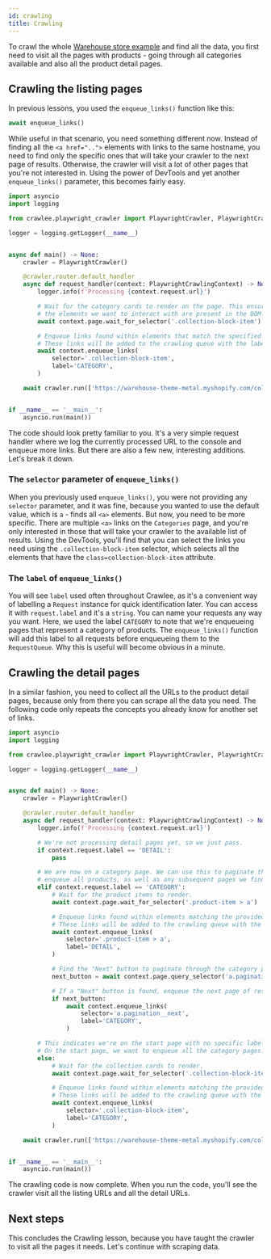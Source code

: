 ```yaml
---
id: crawling
title: Crawling
---
```


To crawl the whole [Warehouse store example](https://warehouse-theme-metal.myshopify.com/collections) and find all the data, you first need to visit all the pages with products - going through all categories available and also all the product detail pages.

## Crawling the listing pages

In previous lessons, you used the `enqueue_links()` function like this:

```python
await enqueue_links()
```

While useful in that scenario, you need something different now. Instead of finding all the `<a href="..">` elements with links to the same hostname, you need to find only the specific ones that will take your crawler to the next page of results. Otherwise, the crawler will visit a lot of other pages that you're not interested in. Using the power of DevTools and yet another `enqueue_links()` parameter, this becomes fairly easy.

```python
import asyncio
import logging

from crawlee.playwright_crawler import PlaywrightCrawler, PlaywrightCrawlingContext

logger = logging.getLogger(__name__)


async def main() -> None:
    crawler = PlaywrightCrawler()

    @crawler.router.default_handler
    async def request_handler(context: PlaywrightCrawlingContext) -> None:
        logger.info(f'Processing {context.request.url}')

        # Wait for the category cards to render on the page. This ensures that
        # the elements we want to interact with are present in the DOM.
        await context.page.wait_for_selector('.collection-block-item')

        # Enqueue links found within elements that match the specified selector.
        # These links will be added to the crawling queue with the label CATEGORY.
        await context.enqueue_links(
            selector='.collection-block-item',
            label='CATEGORY',
        )

    await crawler.run(['https://warehouse-theme-metal.myshopify.com/collections'])


if __name__ == '__main__':
    asyncio.run(main())
```

The code should look pretty familiar to you. It's a very simple request handler where we log the currently processed URL to the console and enqueue more links. But there are also a few new, interesting additions. Let's break it down.

### The `selector` parameter of `enqueue_links()`

When you previously used `enqueue_links()`, you were not providing any `selector` parameter, and it was fine, because you wanted to use the default value, which is `a` - finds all `<a>` elements. But now, you need to be more specific. There are multiple `<a>` links on the `Categories` page, and you're only interested in those that will take your crawler to the available list of results. Using the DevTools, you'll find that you can select the links you need using the `.collection-block-item` selector, which selects all the elements that have the `class=collection-block-item` attribute.

### The `label` of `enqueue_links()`

You will see `label` used often throughout Crawlee, as it's a convenient way of labelling a `Request` instance for quick identification later. You can access it with `request.label` and it's a `string`. You can name your requests any way you want. Here, we used the label `CATEGORY` to note that we're enqueueing pages that represent a category of products. The `enqueue_links()` function will add this label to all requests before enqueueing them to the `RequestQueue`. Why this is useful will become obvious in a minute.

## Crawling the detail pages

In a similar fashion, you need to collect all the URLs to the product detail pages, because only from there you can scrape all the data you need. The following code only repeats the concepts you already know for another set of links.

```python
import asyncio
import logging

from crawlee.playwright_crawler import PlaywrightCrawler, PlaywrightCrawlingContext

logger = logging.getLogger(__name__)


async def main() -> None:
    crawler = PlaywrightCrawler()

    @crawler.router.default_handler
    async def request_handler(context: PlaywrightCrawlingContext) -> None:
        logger.info(f'Processing {context.request.url}')

        # We're not processing detail pages yet, so we just pass.
        if context.request.label == 'DETAIL':
            pass

        # We are now on a category page. We can use this to paginate through and
        # enqueue all products, as well as any subsequent pages we find.
        elif context.request.label == 'CATEGORY':
            # Wait for the product items to render.
            await context.page.wait_for_selector('.product-item > a')

            # Enqueue links found within elements matching the provided selector.
            # These links will be added to the crawling queue with the label DETAIL.
            await context.enqueue_links(
                selector='.product-item > a',
                label='DETAIL',
            )

            # Find the "Next" button to paginate through the category pages.
            next_button = await context.page.query_selector('a.pagination__next')

            # If a "Next" button is found, enqueue the next page of results.
            if next_button:
                await context.enqueue_links(
                    selector='a.pagination__next',
                    label='CATEGORY',
                )

        # This indicates we're on the start page with no specific label.
        # On the start page, we want to enqueue all the category pages.
        else:
            # Wait for the collection cards to render.
            await context.page.wait_for_selector('.collection-block-item')

            # Enqueue links found within elements matching the provided selector.
            # These links will be added to the crawling queue with the label CATEGORY.
            await context.enqueue_links(
                selector='.collection-block-item',
                label='CATEGORY',
            )

    await crawler.run(['https://warehouse-theme-metal.myshopify.com/collections'])


if __name__ == '__main__':
    asyncio.run(main())
```

The crawling code is now complete. When you run the code, you'll see the crawler visit all the listing URLs and all the detail URLs.

## Next steps

This concludes the Crawling lesson, because you have taught the crawler to visit all the pages it needs. Let's continue with scraping data.

